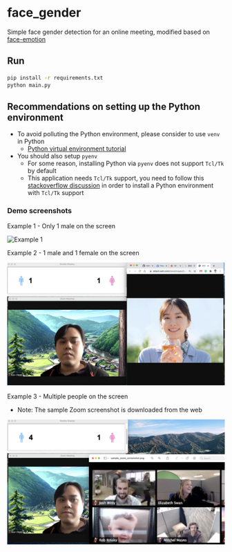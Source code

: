 # face_gender
Simple face gender detection for an online meeting, modified based on [face-emotion](https://github.com/DeepSE/face-emotion)


## Run
```bash
pip install -r requirements.txt
python main.py
```

## Recommendations on setting up the Python environment

- To avoid polluting the Python environment, please consider to use `venv` in Python 
    - [Python virtual environment tutorial](https://docs.python.org/3/tutorial/venv.html)
- You should also setup `pyenv`
    - For some reason, installing Python via `pyenv` does not support `Tcl/Tk` by default
    - This application needs `Tcl/Tk` support, you need to follow this [stackoverflow discussion](https://stackoverflow.com/questions/60469202/unable-to-install-tkinter-with-pyenv-pythons-on-macos) in order to install a Python environment with `Tcl/Tk` support

### Demo screenshots

Example 1 - Only 1 male on the screen

![Example 1](screenshots/example1.png)

Example 2 - 1 male and 1 female on the screen 

![Example 2](screenshots/example2.png)

Example 3 - Multiple people on the screen

- Note: The sample Zoom screenshot is downloaded from the web

![Example 3](screenshots/example3.png)




